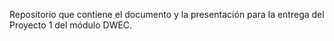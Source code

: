 Repositorio que contiene el documento y la presentación para la entrega del Proyecto 1 del módulo DWEC.

